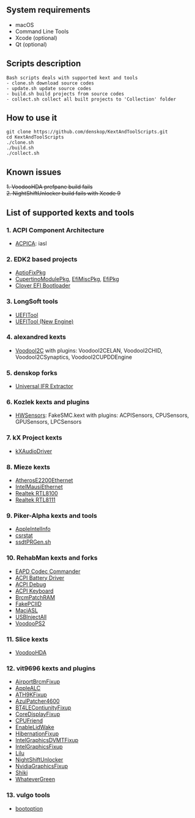 ## System requirements
- macOS
- Command Line Tools
- Xcode (optional)
- Qt (optional)

## Scripts description
    Bash scripts deals with supported kext and tools
    - clone.sh download source codes
    - update.sh update source codes
    - build.sh build projects from source codes
    - collect.sh collect all built projects to 'Collection' folder

## How to use it
    git clone https://github.com/denskop/KextAndToolScripts.git
    cd KextAndToolScripts
    ./clone.sh
    ./build.sh
    ./collect.sh
 
## Known issues
~~1. VoodooHDA prefpane build fails~~<br>
~~2. NightShiftUnlocker build fails with Xcode 9~~
 
## List of supported kexts and tools

### 1. ACPI Component Architecture

- [ACPICA](https://github.com/acpica/acpica): iasl

### 2. EDK2 based projects
- [AptioFixPkg](https://github.com/vit9696/AptioFixPkg)
- [CupertinoModulePkg](https://github.com/CupertinoNet/CupertinoModulePkg), [EfiMiscPkg](https://github.com/CupertinoNet/EfiMiscPkg), [EfiPkg](https://github.com/CupertinoNet/EfiPkg)
- [Clover EFI Bootloader](https://sourceforge.net/projects/cloverefiboot)

### 3. LongSoft tools
- [UEFITool](https://github.com/LongSoft/UEFITool/tree/master)
- [UEFITool (New Engine)](https://github.com/LongSoft/UEFITool/tree/new_engine)

### 4. alexandred kexts
- [VoodooI2C](https://github.com/alexandred/VoodooI2C)
with plugins: VoodooI2CELAN, VoodooI2CHID, VoodooI2CSynaptics, VoodooI2CUPDDEngine

### 5. denskop forks
- [Universal IFR Extractor](https://github.com/denskop/Universal-IFR-Extractor)

### 6. Kozlek kexts and plugins
- [HWSensors](https://github.com/kozlek/HWSensors): FakeSMC.kext
with plugins: ACPISensors, CPUSensors,  GPUSensors, LPCSensors

### 7. kX Project kexts
- [kXAudioDriver](https://github.com/kxproject/kx-audio-driver)

### 8. Mieze kexts
- [AtherosE2200Ethernet](https://github.com/Mieze/AtherosE2200Ethernet)
- [IntelMausiEthernet](https://github.com/Mieze/IntelMausiEthernet)
- [Realtek RTL8100](https://github.com/Mieze/RealtekRTL8100)
- [Realtek RTL8111](https://github.com/Mieze/RTL8111_driver_for_OS_X)

### 9. Piker-Alpha kexts and tools
- [AppleIntelInfo](https://github.com/Piker-Alpha/AppleIntelInfo)
- [csrstat](https://github.com/Piker-Alpha/csrstat)
- [ssdtPRGen.sh](https://github.com/Piker-Alpha/ssdtPRGen.sh)

### 10. RehabMan kexts and forks
- [EAPD Codec Commander](https://github.com/RehabMan/EAPD-Codec-Commander)
- [ACPI Battery Driver](https://github.com/RehabMan/OS-X-ACPI-Battery-Driver)
- [ACPI Debug](https://github.com/RehabMan/OS-X-ACPI-Debug)
- [ACPI Keyboard](https://github.com/RehabMan/OS-X-ACPI-Keyboard)
- [BrcmPatchRAM](https://github.com/RehabMan/OS-X-BrcmPatchRAM)
- [FakePCIID](https://github.com/RehabMan/OS-X-Fake-PCI-ID)
- [MaciASL](https://github.com/RehabMan/OS-X-MaciASL-patchmatic)
- [USBInjectAll](https://github.com/RehabMan/OS-X-USB-Inject-All)
- [VoodooPS2](https://github.com/RehabMan/OS-X-Voodoo-PS2-Controller)

### 11. Slice kexts
- [VoodooHDA](https://sourceforge.net/projects/voodoohda/)

### 12. vit9696 kexts and plugins
- [AirportBrcmFixup](https://github.com/lvs1974/AirportBrcmFixup)
- [AppleALC](https://github.com/vit9696/AppleALC)
- [ATH9KFixup](https://github.com/chunnann/ATH9KFixup)
- [AzulPatcher4600](https://github.com/coderobe/AzulPatcher4600)
- [BT4LEContiunityFixup](https://github.com/lvs1974/BT4LEContiunityFixup)
- [CoreDisplayFixup](https://github.com/PMheart/CoreDisplayFixup)
- [CPUFriend](https://github.com/PMheart/CPUFriend)
- [EnableLidWake](https://github.com/syscl/EnableLidWake)
- [HibernationFixup](https://github.com/lvs1974/HibernationFixup)
- [IntelGraphicsDVMTFixup](https://github.com/BarbaraPalvin/IntelGraphicsDVMTFixup)
- [IntelGraphicsFixup](https://github.com/lvs1974/IntelGraphicsFixup)
- [Lilu](https://github.com/vit9696/Lilu)
- [NightShiftUnlocker](https://github.com/Austere-J/NightShiftUnlocker)
- [NvidiaGraphicsFixup](https://github.com/lvs1974/NvidiaGraphicsFixup)
- [Shiki](https://github.com/vit9696/Shiki)
- [WhateverGreen](https://github.com/vit9696/WhateverGreen)

### 13. vulgo tools
- [bootoption](https://github.com/vulgo/bootoption)

